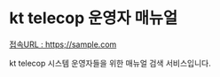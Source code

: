# kt telecop 운영자 매뉴얼

[접속URL : https;//sample.com](https://www.naver.com)

kt telecop 시스템 운영자들을 위한 매뉴얼 검색 서비스입니다.
